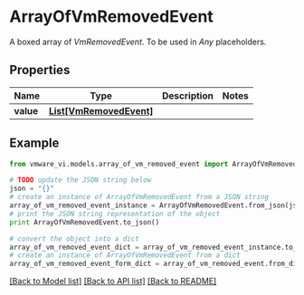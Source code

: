 # ArrayOfVmRemovedEvent

A boxed array of *VmRemovedEvent*. To be used in *Any* placeholders. 

## Properties
Name | Type | Description | Notes
------------ | ------------- | ------------- | -------------
**value** | [**List[VmRemovedEvent]**](VmRemovedEvent.md) |  | 

## Example

```python
from vmware_vi.models.array_of_vm_removed_event import ArrayOfVmRemovedEvent

# TODO update the JSON string below
json = "{}"
# create an instance of ArrayOfVmRemovedEvent from a JSON string
array_of_vm_removed_event_instance = ArrayOfVmRemovedEvent.from_json(json)
# print the JSON string representation of the object
print ArrayOfVmRemovedEvent.to_json()

# convert the object into a dict
array_of_vm_removed_event_dict = array_of_vm_removed_event_instance.to_dict()
# create an instance of ArrayOfVmRemovedEvent from a dict
array_of_vm_removed_event_form_dict = array_of_vm_removed_event.from_dict(array_of_vm_removed_event_dict)
```
[[Back to Model list]](../README.md#documentation-for-models) [[Back to API list]](../README.md#documentation-for-api-endpoints) [[Back to README]](../README.md)


